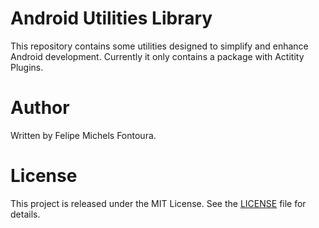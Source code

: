 # Android Utilities Library

This repository contains some utilities designed to simplify and enhance Android development. Currently it only contains a package with Actitity Plugins.

# Author

Written by Felipe Michels Fontoura.

# License

This project is released under the MIT License. See the [LICENSE](LICENSE) file for details.
